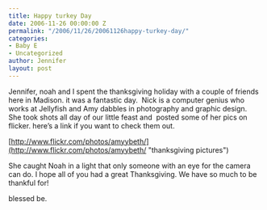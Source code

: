 ```yaml
---
title: Happy turkey Day
date: 2006-11-26 00:00:00 Z
permalink: "/2006/11/26/20061126happy-turkey-day/"
categories:
- Baby E
- Uncategorized
author: Jennifer
layout: post
---
```


Jennifer, noah and I spent the thanksgiving holiday with a couple of friends here in Madison. it was a fantastic day.  Nick is a computer genius who works at Jellyfish and Amy dabbles in photography and graphic design.  She took shots all day of our little feast and  posted some of her pics on flicker. here&#8217;s a link if you want to check them out.

[http://www.flickr.com/photos/amyybeth/](http://www.flickr.com/photos/amyybeth/ "thanksgiving pictures")

She caught Noah in a light that only someone with an eye for the camera can do. I hope all of you had a great Thanksgiving. We have so much to be thankful for!

blessed be.
